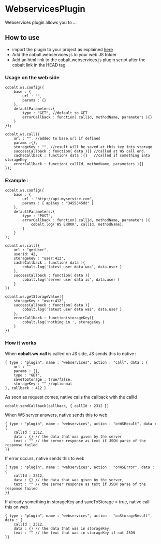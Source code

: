 WebservicesPlugin
===============

Webservices plugin allows you to ...


How to use
----------

* import the plugin to your project as explained [here](https://github.com/cobaltians/cobalt/wiki/Using-plugins)
* Add the cobalt.webservices.js to your web JS folder
* Add an html link to the cobalt.webservices.js plugin script after the cobalt link in the HEAD tag



### Usage on the web side

	cobalt.ws.config({
		base : {
			url : "", 
			params : {}
		},
		defaultParameters:{
			type : "GET", //default to GET
			errorCallback : function( callId, methodName, parameters ){}
		}
	});
	
	cobalt.ws.call({
		url : "", //added to base.url if defined
		params :{},
		storageKey : "", //result will be saved at this key into storage
		successCallback : function( data ){} //called at WS call end. 
		cacheCallback : function( data ){}   //called if something into storageKey
		errorCallback : function( callId, methodName, parameters ){}
	});


### Example :

	cobalt.ws.config({
		base : {
			url : "http://api.myservice.com",
			params : { apiKey : "3455345dd" }
		},
		defaultParameters:{
			type : "POST",
			errorCallback : function( callId, methodName, parameters ){
				cobalt.log('WS ERROR', callId, methodName);
			}
		}
	);

	cobalt.ws.call({
		url : "getUser",
		userId: 42,
		storageKey : "user:412",
		cacheCallback : function( data ){
			cobalt.log('latest user data was', data.user )	
		},
		successCallback : function( data ){
			cobalt.log('server user data is', data.user )
		}
	})

	cobalt.ws.getStorageValue({
		storageKey : "user:412",
		successCallback : function( data ){
			cobalt.log('latest user data was', data.user )
		},
		errorCallback : function(storageKey){
			cobalt.log('nothing in ', storageKey )
		}
	})
	
	
### How it works

When **cobalt.ws.call** is called on JS side, JS sends this to native :
	
	{ type : "plugin", name : "webservices", action : "call", data : {
		url : ""
		params : {},
		type : "GET",
		saveToStorage : true/false,
		storageKey : "" //optionnal
	}, callback : 412 }
	
As soon as request comes, native calls the callback with the callId
	
	cobalt.sendCallback(callback, { callId : 2312 })
	
When WS server answers, native sends this to web
	
	{ type : "plugin", name : "webservices", action : "onWSResult", data : {
		callId : 2312,
		data : {} // the data that was given by the server
		text : "" // the server response as text if JSON parse of the response failed
	}}
	
	
If error occurs, native sends this to web
	
	{ type : "plugin", name : "webservices", action : "onWSError", data : {
		callId : 2312,
		data : {} // the data that was given by the server,
		text : "" // the server response as text if JSON parse of the response failed
	}}

If already something in storageKey and saveToStorage = true, native call this on web
	
	{ type : "plugin", name : "webservices", action : "onStorageResult", data : {
		callId : 2312,
		data : {} // the data that was in storageKey,
		text : "" // the text that was in storageKey if not JSON
	}}
